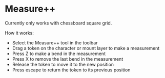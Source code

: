 # Measure++

Currently only works with chessboard square grid.

How it works:

- Select the Measure++ tool in the toolbar
- Drag a token on the character or mount layer to make a measurement
- Press Z to make a bend in the measurement
- Press X to remove the last bend in the measurement
- Release the token to move it to the new position
- Press escape to return the token to its previous position
